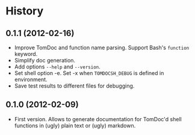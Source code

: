 History
=======

0.1.1 (2012-02-16)
------------------

* Improve TomDoc and function name parsing. Support Bash's `function` keyword.
* Simplify doc generation.
* Add options `--help` and `--version`.
* Set shell option -e. Set -x when `TOMDOCSH_DEBUG` is defined in environment.
* Save test results to different files for debugging.

0.1.0 (2012-02-09)
------------------

* First version. Allows to generate documentation for TomDoc'd shell functions
  in (ugly) plain text or (ugly) markdown.
